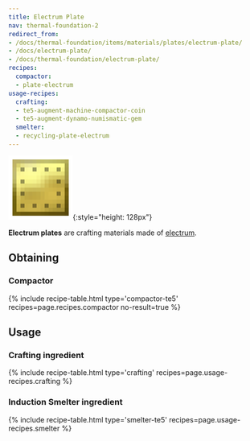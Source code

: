 ```yaml
---
title: Electrum Plate
nav: thermal-foundation-2
redirect_from:
- /docs/thermal-foundation/items/materials/plates/electrum-plate/
- /docs/electrum-plate/
- /docs/thermal-foundation/electrum-plate/
recipes:
  compactor:
  - plate-electrum
usage-recipes:
  crafting:
  - te5-augment-machine-compactor-coin
  - te5-augment-dynamo-numismatic-gem
  smelter:
  - recycling-plate-electrum
---
```


![Electrum plate](/assets/images/thermal-foundation-2/plate-electrum.png){:style="height: 128px"}


**Electrum plates** are crafting materials made of
[electrum](/docs/thermal-foundation-2/electrum-ingot/).


Obtaining
---------

### Compactor
{% include recipe-table.html type='compactor-te5' recipes=page.recipes.compactor no-result=true %}


Usage
-----

### Crafting ingredient
{% include recipe-table.html type='crafting' recipes=page.usage-recipes.crafting %}

### Induction Smelter ingredient
{% include recipe-table.html type='smelter-te5' recipes=page.usage-recipes.smelter %}
